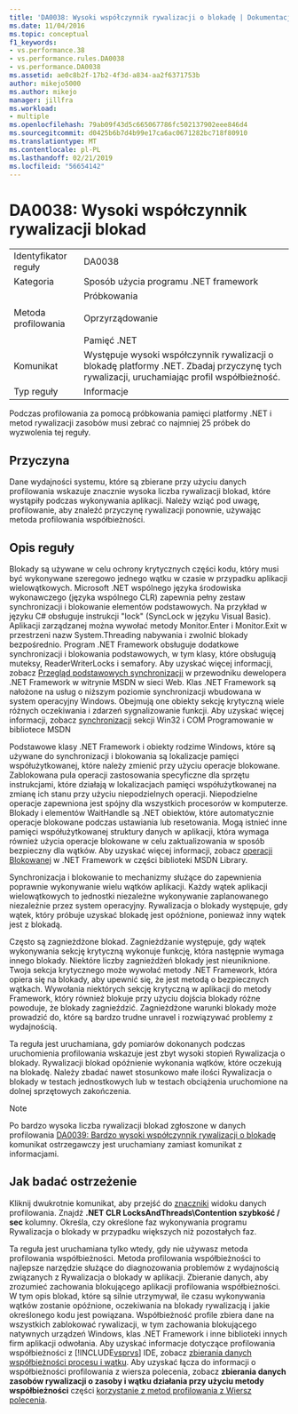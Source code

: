 ```yaml
---
title: 'DA0038: Wysoki współczynnik rywalizacji o blokadę | Dokumentacja firmy Microsoft'
ms.date: 11/04/2016
ms.topic: conceptual
f1_keywords:
- vs.performance.38
- vs.performance.rules.DA0038
- vs.performance.DA0038
ms.assetid: ae0c8b2f-17b2-4f3d-a834-aa2f6371753b
author: mikejo5000
ms.author: mikejo
manager: jillfra
ms.workload:
- multiple
ms.openlocfilehash: 79ab09f43d5c665067786fc502137902eee846d4
ms.sourcegitcommit: d0425b6b7d4b99e17ca6ac0671282bc718f80910
ms.translationtype: MT
ms.contentlocale: pl-PL
ms.lasthandoff: 02/21/2019
ms.locfileid: "56654142"
---
```

# <a name="da0038-high-rate-of-lock-contentions"></a>DA0038: Wysoki współczynnik rywalizacji blokad

|||
|-|-|
|Identyfikator reguły|DA0038|
|Kategoria|Sposób użycia programu .NET framework|
|Metoda profilowania|Próbkowania<br /><br /> Oprzyrządowanie<br /><br /> Pamięć .NET|
|Komunikat|Występuje wysoki współczynnik rywalizacji o blokadę platformy .NET. Zbadaj przyczynę tych rywalizacji, uruchamiając profil współbieżność.|
|Typ reguły|Informacje|

 Podczas profilowania za pomocą próbkowania pamięci platformy .NET i metod rywalizacji zasobów musi zebrać co najmniej 25 próbek do wyzwolenia tej reguły.

## <a name="cause"></a>Przyczyna
 Dane wydajności systemu, które są zbierane przy użyciu danych profilowania wskazuje znacznie wysoka liczba rywalizacji blokad, które wystąpiły podczas wykonywania aplikacji. Należy wziąć pod uwagę, profilowanie, aby znaleźć przyczynę rywalizacji ponownie, używając metoda profilowania współbieżności.

## <a name="rule-description"></a>Opis reguły
 Blokady są używane w celu ochrony krytycznych części kodu, który musi być wykonywane szeregowo jednego wątku w czasie w przypadku aplikacji wielowątkowych. Microsoft .NET wspólnego języka środowiska wykonawczego (języka wspólnego CLR) zapewnia pełny zestaw synchronizacji i blokowanie elementów podstawowych. Na przykład w języku C# obsługuje instrukcji "lock" (SyncLock w języku Visual Basic). Aplikacji zarządzanej można wywołać metody Monitor.Enter i Monitor.Exit w przestrzeni nazw System.Threading nabywania i zwolnić blokady bezpośrednio. Program .NET Framework obsługuje dodatkowe synchronizacji i blokowania podstawowych, w tym klasy, które obsługują muteksy, ReaderWriterLocks i semafory. Aby uzyskać więcej informacji, zobacz [Przegląd podstawowych synchronizacji](http://go.microsoft.com/fwlink/?LinkId=177867) w przewodniku dewelopera .NET Framework w witrynie MSDN w sieci Web. Klas .NET Framework są nałożone na usług o niższym poziomie synchronizacji wbudowana w system operacyjny Windows. Obejmują one obiekty sekcję krytyczną wiele różnych oczekiwania i zdarzeń sygnalizowanie funkcji. Aby uzyskać więcej informacji, zobacz [synchronizacji](http://go.microsoft.com/fwlink/?LinkId=177869) sekcji Win32 i COM Programowanie w bibliotece MSDN

 Podstawowe klasy .NET Framework i obiekty rodzime Windows, które są używane do synchronizacji i blokowania są lokalizacje pamięci współużytkowanej, które należy zmienić przy użyciu operacje blokowane. Zablokowana pula operacji zastosowania specyficzne dla sprzętu instrukcjami, które działają w lokalizacjach pamięci współużytkowanej na zmianę ich stanu przy użyciu niepodzielnych operacji. Niepodzielne operacje zapewniona jest spójny dla wszystkich procesorów w komputerze. Blokady i elementów WaitHandle są .NET obiektów, które automatycznie operacje blokowane podczas ustawiania lub resetowania. Mogą istnieć inne pamięci współużytkowanej struktury danych w aplikacji, która wymaga również użycia operacje blokowane w celu zaktualizowania w sposób bezpieczny dla wątków. Aby uzyskać więcej informacji, zobacz [operacji Blokowanej](http://go.microsoft.com/fwlink/?LinkId=177870) w .NET Framework w części biblioteki MSDN Library.

 Synchronizacja i blokowanie to mechanizmy służące do zapewnienia poprawnie wykonywanie wielu wątków aplikacji. Każdy wątek aplikacji wielowątkowych to jednostki niezależne wykonywanie zaplanowanego niezależnie przez system operacyjny. Rywalizacja o blokady występuje, gdy wątek, który próbuje uzyskać blokadę jest opóźnione, ponieważ inny wątek jest z blokadą.

 Często są zagnieżdżone blokad. Zagnieżdżanie występuje, gdy wątek wykonywania sekcję krytyczną wykonuje funkcję, która następnie wymaga innego blokady. Niektóre liczby zagnieżdżeń blokady jest nieuniknione. Twoja sekcja krytycznego może wywołać metody .NET Framework, która opiera się na blokady, aby upewnić się, że jest metodą o bezpiecznych wątkach. Wywołania niektórych sekcję krytyczną w aplikacji do metody Framework, który również blokuje przy użyciu dojścia blokady różne powoduje, że blokady zagnieździć. Zagnieżdżone warunki blokady może prowadzić do, które są bardzo trudne unravel i rozwiązywać problemy z wydajnością.

 Ta reguła jest uruchamiana, gdy pomiarów dokonanych podczas uruchomienia profilowania wskazuje jest zbyt wysoki stopień Rywalizacja o blokady. Rywalizacji blokad opóźnienie wykonania wątków, które oczekują na blokadę. Należy zbadać nawet stosunkowo małe ilości Rywalizacja o blokady w testach jednostkowych lub w testach obciążenia uruchomione na dolnej sprzętowych zakończenia.

> [!NOTE]
>  Po bardzo wysoka liczba rywalizacji blokad zgłoszone w danych profilowania [DA0039: Bardzo wysoki współczynnik rywalizacji o blokadę](../profiling/da0039-very-high-rate-of-lock-contentions.md) komunikat ostrzegawczy jest uruchamiany zamiast komunikat z informacjami.

## <a name="how-to-investigate-a-warning"></a>Jak badać ostrzeżenie
 Kliknij dwukrotnie komunikat, aby przejść do [znaczniki](../profiling/marks-view.md) widoku danych profilowania.  Znajdź **.NET CLR LocksAndThreads\Contention szybkość / sec** kolumny. Określa, czy określone faz wykonywania programu Rywalizacja o blokady w przypadku większych niż pozostałych faz.

 Ta reguła jest uruchamiana tylko wtedy, gdy nie używasz metoda profilowania współbieżności. Metoda profilowania współbieżności to najlepsze narzędzie służące do diagnozowania problemów z wydajnością związanych z Rywalizacja o blokady w aplikacji. Zbieranie danych, aby zrozumieć zachowania blokującego aplikacji profilowania współbieżności. W tym opis blokad, które są silnie utrzymywał, ile czasu wykonywania wątków zostanie opóźnione, oczekiwania na blokady rywalizacją i jakie określonego kodu jest powiązana. Współbieżność profile zbiera dane na wszystkich zablokować rywalizacji, w tym zachowania blokującego natywnych urządzeń Windows, klas .NET Framework i inne biblioteki innych firm aplikacji odwołania. Aby uzyskać informacje dotyczące profilowania współbieżności z [!INCLUDE[vsprvs](../code-quality/includes/vsprvs_md.md)] IDE, zobacz [zbierania danych współbieżności procesu i wątku](../profiling/collecting-thread-and-process-concurrency-data.md). Aby uzyskać łącza do informacji o współbieżności profilowania z wiersza polecenia, zobacz **zbierania danych zasobów rywalizacji o zasoby i wątku działania przy użyciu metody współbieżności** części [korzystanie z metod profilowania z Wiersz polecenia](../profiling/using-profiling-methods-to-collect-performance-data-from-the-command-line.md).